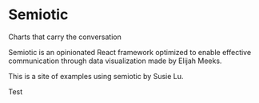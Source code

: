# Semiotic

Charts that carry the conversation

Semiotic is an opinionated React framework optimized to enable effective communication through data visualization made by Elijah Meeks.

This is a site of examples using semiotic by Susie Lu.

Test
